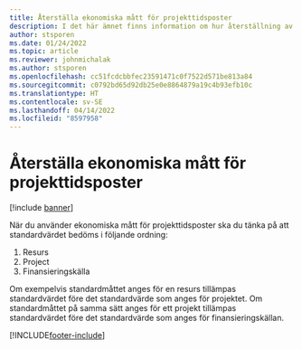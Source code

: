 ```yaml
---
title: Återställa ekonomiska mått för projekttidsposter
description: I det här ämnet finns information om hur återställning av ekonomiska mått tillämpas på tidsposter.
author: stsporen
ms.date: 01/24/2022
ms.topic: article
ms.reviewer: johnmichalak
ms.author: stsporen
ms.openlocfilehash: cc51fcdcbbfec23591471c0f7522d571be813a84
ms.sourcegitcommit: c0792bd65d92db25e0e8864879a19c4b93efb10c
ms.translationtype: HT
ms.contentlocale: sv-SE
ms.lasthandoff: 04/14/2022
ms.locfileid: "8597958"
---
```

# <a name="defaulting-financial-dimensions-for-project-time-entries"></a>Återställa ekonomiska mått för projekttidsposter

[!include [banner](../includes/banner.md)]

När du använder ekonomiska mått för projekttidsposter ska du tänka på att standardvärdet bedöms i följande ordning:

1. Resurs
2. Project
3. Finansieringskälla

Om exempelvis standardmåttet anges för en resurs tillämpas standardvärdet före det standardvärde som anges för projektet. Om standardmåttet på samma sätt anges för ett projekt tillämpas standardvärdet före det standardvärde som anges för finansieringskällan.

[!INCLUDE[footer-include](../includes/footer-banner.md)]
